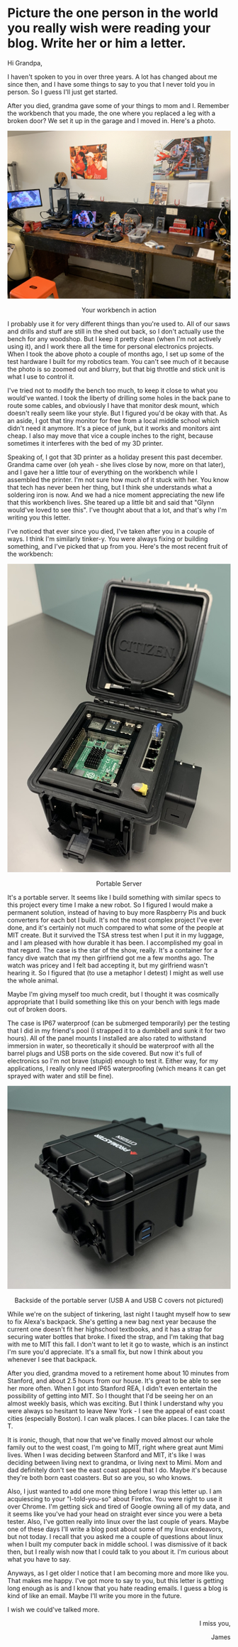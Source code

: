 # Picture the one person in the world you really wish were reading your blog. Write her or him a letter.
Hi Grandpa,

I haven't spoken to you in over three years. 
A lot has changed about me since then, and I have some things to say to you that I never told you in person.
So I guess I'll just get started.

After you died, grandma gave some of your things to mom and I.
Remember the workbench that you made, the one where you replaced a leg with a broken door?
We set it up in the garage and I moved in. Here's a photo.
<p align="center"><img src="imgs/workbench.jpg" alt="Workbench"></p>
<p align="center"> Your workbench in action </p>

I probably use it for very different things than you're used to.
All of our saws and drills and stuff are still in the shed out back, so I don't actually use the bench for any woodshop.
But I keep it pretty clean (when I'm not actively using it), and I work there all the time for personal electronics projects.
When I took the above photo a couple of months ago, I set up some of the test hardware I built for my robotics team.
You can't see much of it because the photo is so zoomed out and blurry, but that big throttle and stick unit is what I use to control it.

I've tried not to modify the bench too much, to keep it close to what you would've wanted.
I took the liberty of drilling some holes in the back pane to route some cables, and obviously I have that monitor desk mount, which doesn't really seem like your style.
But I figured you'd be okay with that.
As an aside, I got that tiny monitor for free from a local middle school which didn't need it anymore.
It's a piece of junk, but it works and monitors aint cheap.
I also may move that vice a couple inches to the right, because sometimes it interferes with the bed of my 3D printer.

Speaking of, I got that 3D printer as a holiday present this past december.
Grandma came over (oh yeah - she lives close by now, more on that later), and I gave her a little tour of everything on the workbench while I assembled the printer.
I'm not sure how much of it stuck with her.
You know that tech has never been her thing, but I think she understands what a soldering iron is now.
And we had a nice moment appreciating the new life that this workbench lives.
She teared up a little bit and said that "Glynn would've loved to see this".
I've thought about that a lot, and that's why I'm writing you this letter.

I've noticed that ever since you died, I've taken after you in a couple of ways.
I think I'm similarly tinker-y.
You were always fixing or building something, and I've picked that up from you.
Here's the most recent fruit of the workbench:
<p align="center"><img src="imgs/deck.jpg" alt="My most recent project"></p>
<p align="center"> Portable Server </p>

It's a portable server.
It seems like I build something with similar specs to this project every time I make a new robot.
So I figured I would make a permanent solution, instead of having to buy more Raspberry Pis and buck converters for each bot I build.
It's not the most complex project I've ever done, and it's certainly not much compared to what some of the people at MIT create.
But it survived the TSA stress test when I put it in my luggage, and I am pleased with how durable it has been.
I accomplished my goal in that regard.
The case is the star of the show, really.
It's a container for a fancy dive watch that my then girlfriend got me a few months ago.
The watch was pricey and I felt bad accepting it, but my girlfriend wasn't hearing it.
So I figured that (to use a metaphor I detest) I might as well use the whole animal.

Maybe I'm giving myself too much credit, but I thought it was cosmically appropriate that I build something like this on your bench with legs made out of broken doors.

The case is IP67 waterproof (can be submerged temporarily) per the testing that I did in my friend's pool (I strapped it to a dumbbell and sunk it for two hours).
All of the panel mounts I installed are also rated to withstand immersion in water, so theoretically it should be waterproof with all the barrel plugs and USB ports on the side covered. 
But now it's full of electronics so I'm not brave (stupid) enough to test it.
Either way, for my applications, I really only need IP65 waterproofing (which means it can get sprayed with water and still be fine).

<p align="center"><img src="imgs/deck_behind.jpg" alt="My most recent project, backside"><p align="center"> Backside of the portable server (USB A and USB C covers not pictured) </p> </p>


While we're on the subject of tinkering, last night I taught myself how to sew to fix Alexa's backpack.
She's getting a new bag next year because the current one doesn't fit her highschool textbooks, and it has a strap for securing water bottles that broke.
I fixed the strap, and I'm taking that bag with me to MIT this fall.
I don't want to let it go to waste, which is an instinct I'm sure you'd appreciate.
It's a small fix, but now I think about you whenever I see that backpack.

After you died, grandma moved to a retirement home about 10 minutes from Stanford, and about 2.5 hours from our house.
It's great to be able to see her more often.
When I got into Stanford REA, I didn't even entertain the possibility of getting into MIT.
So I thought that I'd be seeing her on an almost weekly basis, which was exciting.
But I think I understand why you were always so hesitant to leave New York - I see the appeal of east coast cities (especially Boston).
I can walk places. I can bike places. I can take the T.

It is ironic, though, that now that we've finally moved almost our whole family out to the west coast, I'm going to MIT, right where great aunt Mimi lives.
When I was deciding between Stanford and MIT, it's like I was deciding between living next to grandma, or living next to Mimi.
Mom and dad definitely don't see the east coast appeal that I do.
Maybe it's because they're both born east coasters.
But so are you, so who knows.

Also, I just wanted to add one more thing before I wrap this letter up.
I am acquiescing to your "I-told-you-so" about Firefox.
You were right to use it over Chrome.
I'm getting sick and tired of Google owning all of my data, and it seems like you've had your head on straight ever since you were a beta tester.
Also, I've gotten really into linux over the last couple of years.
Maybe one of these days I'll write a blog post about some of my linux endeavors, but not today.
I recall that you asked me a couple of questions about linux when I built my computer back in middle school.
I was dismissive of it back then, but I really wish now that I could talk to you about it.
I'm curious about what you have to say.

Anyways, as I get older I notice that I am becoming more and more like you.
That makes me happy.
I've got more to say to you, but this letter is getting long enough as is and I know that you hate reading emails.
I guess a blog is kind of like an email.
Maybe I'll write you more in the future.

I wish we could've talked more.

<p align="right"> I miss you, </p>

<p align="right"> James </p>
